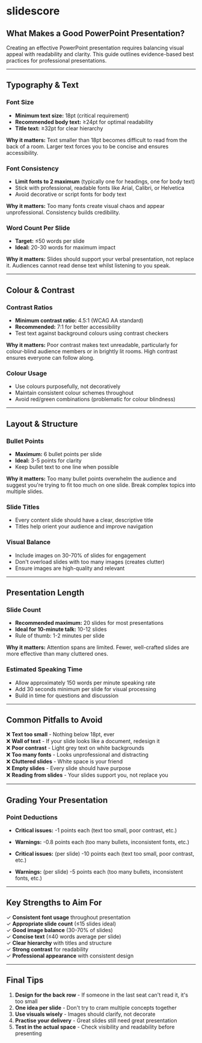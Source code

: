 # slidescore

## What Makes a Good PowerPoint Presentation?

Creating an effective PowerPoint presentation requires balancing visual appeal with readability and clarity. This guide outlines evidence-based best practices for professional presentations.

---

## Typography & Text

### Font Size
- **Minimum text size:** 18pt (critical requirement)
- **Recommended body text:** ≥24pt for optimal readability
- **Title text:** ≥32pt for clear hierarchy

**Why it matters:** Text smaller than 18pt becomes difficult to read from the back of a room. Larger text forces you to be concise and ensures accessibility.

### Font Consistency
- **Limit fonts to 2 maximum** (typically one for headings, one for body text)
- Stick with professional, readable fonts like Arial, Calibri, or Helvetica
- Avoid decorative or script fonts for body text

**Why it matters:** Too many fonts create visual chaos and appear unprofessional. Consistency builds credibility.

### Word Count Per Slide
- **Target:** ≤50 words per slide
- **Ideal:** 20-30 words for maximum impact

**Why it matters:** Slides should support your verbal presentation, not replace it. Audiences cannot read dense text whilst listening to you speak.

---

## Colour & Contrast

### Contrast Ratios
- **Minimum contrast ratio:** 4.5:1 (WCAG AA standard)
- **Recommended:** 7:1 for better accessibility
- Test text against background colours using contrast checkers

**Why it matters:** Poor contrast makes text unreadable, particularly for colour-blind audience members or in brightly lit rooms. High contrast ensures everyone can follow along.

### Colour Usage
- Use colours purposefully, not decoratively
- Maintain consistent colour schemes throughout
- Avoid red/green combinations (problematic for colour blindness)

---

## Layout & Structure

### Bullet Points
- **Maximum:** 6 bullet points per slide
- **Ideal:** 3-5 points for clarity
- Keep bullet text to one line when possible

**Why it matters:** Too many bullet points overwhelm the audience and suggest you're trying to fit too much on one slide. Break complex topics into multiple slides.

### Slide Titles
- Every content slide should have a clear, descriptive title
- Titles help orient your audience and improve navigation

### Visual Balance
- Include images on 30-70% of slides for engagement
- Don't overload slides with too many images (creates clutter)
- Ensure images are high-quality and relevant

---

## Presentation Length

### Slide Count
- **Recommended maximum:** 20 slides for most presentations
- **Ideal for 10-minute talk:** 10-12 slides
- Rule of thumb: 1-2 minutes per slide

**Why it matters:** Attention spans are limited. Fewer, well-crafted slides are more effective than many cluttered ones.

### Estimated Speaking Time
- Allow approximately 150 words per minute speaking rate
- Add 30 seconds minimum per slide for visual processing
- Build in time for questions and discussion

---

## Common Pitfalls to Avoid

❌ **Text too small** - Nothing below 18pt, ever  
❌ **Wall of text** - If your slide looks like a document, redesign it  
❌ **Poor contrast** - Light grey text on white backgrounds  
❌ **Too many fonts** - Looks unprofessional and distracting  
❌ **Cluttered slides** - White space is your friend  
❌ **Empty slides** - Every slide should have purpose  
❌ **Reading from slides** - Your slides support you, not replace you  

---

## Grading Your Presentation

### Point Deductions
- **Critical issues:** -1 points each (text too small, poor contrast, etc.)
- **Warnings:** -0.8 points each (too many bullets, inconsistent fonts, etc.)

- **Critical issues:** (per slide) -10 points each (text too small, poor contrast, etc.)
- **Warnings:** (per slide) -5 points each (too many bullets, inconsistent fonts, etc.)

---

## Key Strengths to Aim For

✓ **Consistent font usage** throughout presentation  
✓ **Appropriate slide count** (≤15 slides ideal)  
✓ **Good image balance** (30-70% of slides)  
✓ **Concise text** (≤40 words average per slide)  
✓ **Clear hierarchy** with titles and structure  
✓ **Strong contrast** for readability  
✓ **Professional appearance** with consistent design  

---

## Final Tips

1. **Design for the back row** - If someone in the last seat can't read it, it's too small
2. **One idea per slide** - Don't try to cram multiple concepts together
3. **Use visuals wisely** - Images should clarify, not decorate
4. **Practise your delivery** - Great slides still need great presentation
5. **Test in the actual space** - Check visibility and readability before presenting